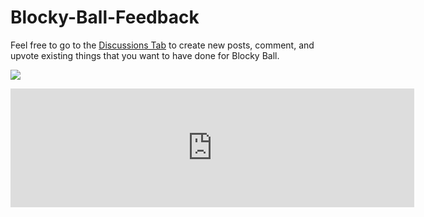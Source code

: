 # Blocky-Ball-Feedback

<!--
![DiscordShield](https://discordapp.com/api/guilds/509906076309651467/widget.png?style=shield)
<a href="https://store.steampowered.com/app/1343040/Blocky_Ball/"><img alt="Steam" src="https://img.shields.io/badge/steam-%23000000.svg?style=for-the-badge&logo=steam&logoColor=white"/></a>
-->

Feel free to go to the [Discussions Tab](https://github.com/Lange-Studios/Blocky-Ball-Feedback/discussions) to create new posts, comment, and upvote existing things that you want to have done for Blocky Ball.

<a href="https://discord.com/invite/PcTANCn"><img src="https://discordapp.com/api/guilds/509906076309651467/widget.png?style=banner2"></a>

<iframe src="https://store.steampowered.com/widget/1343040/" frameborder="0" width="646" height="190"></iframe>
